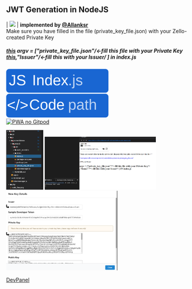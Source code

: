 ## JWT Generation in NodeJS
| <img src="https://avatars3.githubusercontent.com/u/30846360?s=460&v=4" width="70"> | **implemented by [@Allanksr](https://github.com/Allanksr)**<br>Make sure you have filled in the file (private_key_file.json) with your Zello-created Private Key<br><h5>  [this](https://github.com/Allanksr/zello-channel-api/blob/ffdc3b3267debac766ad64fe5d572136ae19ca4f/auth/js/jsonwebtoken/project/src/index.js#L6) argv = ["private_key_file.json"/*<-fill this file with your Private Key
<br>*[this](https://github.com/Allanksr/zello-channel-api/blob/ffdc3b3267debac766ad64fe5d572136ae19ca4f/auth/js/jsonwebtoken/project/src/index.js#L7),"Issuer"/*<-fill this with your Issuer*/ ] in index.js</h5>[![index](https://raw.githubusercontent.com/Allanksr/appmeunegocio/d7c225578dc2ca8dac842c0b3295ee60dae61bb2/documentacao-planilha/imagens/index.svg)](https://github.com/Allanksr/zello-channel-api/blob/ffdc3b3267debac766ad64fe5d572136ae19ca4f/auth/js/jsonwebtoken/project/src/index.js#L6)<br>
[![Code](https://raw.githubusercontent.com/Allanksr/appmeunegocio/f82a17b23625e8c940ad80a36cbc7412a371915f/documentacao-planilha/imagens/code.svg)](https://github.com/Allanksr/zello-channel-api/tree/master/auth/js/jsonwebtoken/project/src)<br>
[![PWA no Gitpod](https://gitpod.io/button/open-in-gitpod.svg)](http://gitpod.io/#https://github.com/Allanksr/zello-channel-api) 
<p>
    <img src="https://raw.githubusercontent.com/Allanksr/zello-channel-api/master/auth/js/jsonwebtoken/preview/those%202%20files%20must%20be%20reviewed.PNG" width="100">     
<img src="https://raw.githubusercontent.com/Allanksr/zello-channel-api/master/auth/js/jsonwebtoken/preview/start.PNG" width="300">
    <img src="https://raw.githubusercontent.com/Allanksr/zello-channel-api/master/auth/js/jsonwebtoken/preview/developerZello.PNG" width="300">
</p>

[DevPanel](https://developers.zello.com/)<br>
